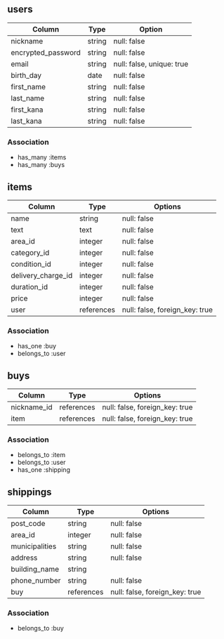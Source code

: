 ## users

| Column                 | Type    | Option                    |
|------------------------|---------|---------------------------|
| nickname               | string  | null: false               |
| encrypted_password     | string  | null: false               |
| email                  | string  | null: false, unique: true |
| birth_day              | date    | null: false               |
| first_name             | string  | null: false               |
| last_name              | string  | null: false               |
| first_kana             | string  | null: false               | 
| last_kana              | string  | null: false               | 
 


### Association

- has_many :items
- has_many :buys



## items

| Column             | Type       | Options                        |
|--------------------|------------|--------------------------------|
| name               | string     | null: false                    |
| text               | text       | null: false                    | 
| area_id            | integer    | null: false                    |
| category_id        | integer    | null: false                    |
| condition_id       | integer    | null: false                    |
| delivery_charge_id | integer    | null: false                    |
| duration_id        | integer    | null: false                    |
| price              | integer    | null: false                    |
| user               | references | null: false, foreign_key: true |


### Association
- has_one :buy
- belongs_to :user


## buys

| Column         | Type       | Options                        |
|----------------|------------|--------------------------------|
| nickname_id    | references | null: false, foreign_key: true |
| item           | references | null: false, foreign_key: true |


### Association
- belongs_to :item
- belongs_to :user
- has_one :shipping

## shippings

| Column         | Type        | Options                        |
|----------------|-------------|--------------------------------|
| post_code      | string      | null: false                    |
| area_id        | integer     | null: false                    |
| municipalities | string      | null: false                    |
| address        | string      | null: false                    |
| building_name  | string      |                                |
| phone_number   | string      | null: false                    |
| buy            | references  | null: false, foreign_key: true |



### Association
- belongs_to :buy

